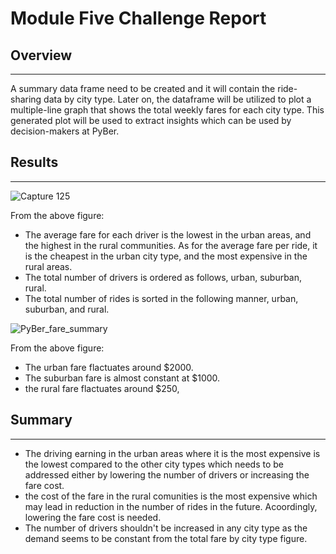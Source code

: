 # Module Five Challenge Report

## Overview
---

A summary data frame need to be created and it will contain the ride-sharing data by city type. Later on, the dataframe will be utilized to plot a multiple-line graph that shows the total weekly fares for each city type. This generated plot will be used to extract insights which can be used by decision-makers at PyBer.

## Results
---

![Capture 125](https://user-images.githubusercontent.com/59425631/127773492-2f5464fb-58fb-4d47-a258-e56211303d17.PNG)


From the above figure:
- The average fare for each driver is the lowest in the urban areas, and the highest in the rural communities. As for the average fare per ride, it is the cheapest in the urban city type, and the most expensive in the rural areas. 
- The total number of drivers is ordered as follows, urban, suburban, rural. 
- The total number of rides is sorted in the following manner, urban, suburban, and rural. 

![PyBer_fare_summary](https://user-images.githubusercontent.com/59425631/127775859-521310ef-f82d-453e-a171-19072861073f.png)

From the above figure:
- The urban fare flactuates around $2000. 
- The suburban fare is almost constant at $1000.
- the rural fare flactuates around $250, 

## Summary
---

- The driving earning in the urban areas where it is the most expensive is the lowest compared to the other city types which needs to be addressed either by lowering the number of drivers or increasing the fare cost. 
- the cost of the fare in the rural comunities is the most expensive which may lead in reduction in the number of rides in the future. Acoordingly, lowering the fare cost is needed. 
- The number of drivers shouldn't be increased in any city type as the demand seems to be constant from the total fare by city type figure. 
